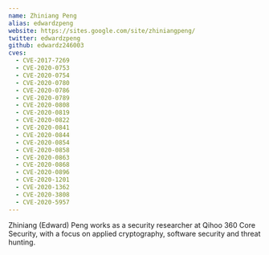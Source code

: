 ```yaml
---
name: Zhiniang Peng
alias: edwardzpeng
website: https://sites.google.com/site/zhiniangpeng/
twitter: edwardzpeng
github: edwardz246003
cves:
  - CVE-2017-7269
  - CVE-2020-0753
  - CVE-2020-0754
  - CVE-2020-0780
  - CVE-2020-0786
  - CVE-2020-0789
  - CVE-2020-0808
  - CVE-2020-0819
  - CVE-2020-0822
  - CVE-2020-0841
  - CVE-2020-0844
  - CVE-2020-0854
  - CVE-2020-0858
  - CVE-2020-0863
  - CVE-2020-0868
  - CVE-2020-0896
  - CVE-2020-1201
  - CVE-2020-1362
  - CVE-2020-3808
  - CVE-2020-5957
---
```

Zhiniang (Edward) Peng works as a security researcher at Qihoo 360 Core Security, with a focus on applied cryptography, software security and threat hunting.
